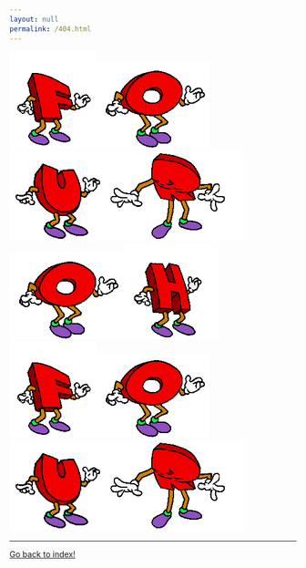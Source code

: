 ```yaml
---
layout: null
permalink: /404.html
---
```


<html>
<head>
	<title>*404 PAGE NOT FOUND*</title>
	<link rel="icon" href="/images/faceicon.png">
</head>
<body>
	<style>
		body {
			background-image: url("/images/marble.jpg");
		}
	</style>
	<img src="/images/f.gif"><img src="/images/o.gif"><img src="/images/u.gif"><img src="/images/r.gif"><img src="/images/o.gif"><img src="/images/h.gif"><img src="/images/f.gif"><img src="/images/o.gif"><img src="/images/u.gif"><img src="/images/r.gif">
	<hr>
	<a href="/index.html">Go back to index!</a>
</body>
</html>
